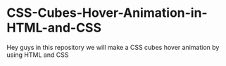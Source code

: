 # CSS-Cubes-Hover-Animation-in-HTML-and-CSS
Hey guys in this repository we will make a CSS cubes hover animation by using HTML and CSS
